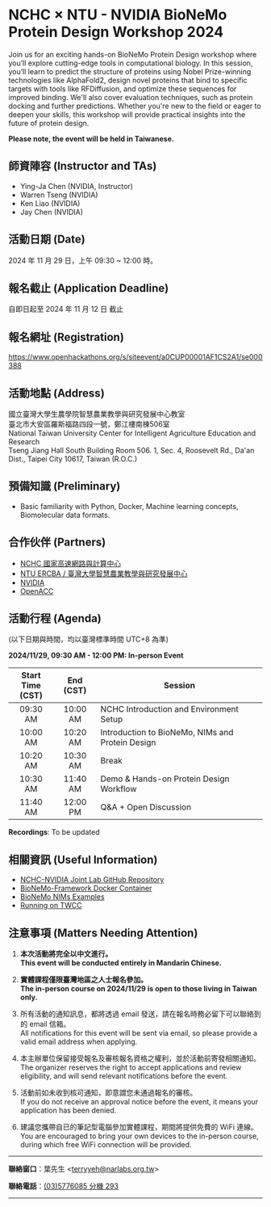 
# NCHC &times; NTU - NVIDIA BioNeMo Protein Design Workshop 2024

Join us for an exciting hands-on BioNeMo Protein Design workshop where you’ll explore cutting-edge tools in computational biology. In this session, you’ll learn to predict the structure of proteins using Nobel Prize-winning technologies like AlphaFold2, design novel proteins that bind to specific targets with tools like RFDiffusion, and optimize these sequences for improved binding. We'll also cover evaluation techniques, such as protein docking and further predictions. Whether you're new to the field or eager to deepen your skills, this workshop will provide practical insights into the future of protein design.

**Please note, the event will be held in Taiwanese.**

## 師資陣容 (Instructor and TAs)

-  Ying-Ja Chen (NVIDIA, Instructor)
-  Warren Tseng (NVIDIA)
-  Ken Liao (NVIDIA)
-  Jay Chen (NVIDIA)

## 活動日期 (Date)

2024 年 11 月 29 日，上午 09:30 ~ 12:00 時。

## 報名截止 (Application Deadline)

自即日起至 2024 年 11 月 12 日 截止

## 報名網址 (Registration)

<https://www.openhackathons.org/s/siteevent/a0CUP00001AF1CS2A1/se000388>

## 活動地點 (Address)

國立臺灣大學生農學院智慧農業教學與研究發展中心教室\
臺北市大安區羅斯福路四段一號，鄭江樓南棟506室\
National Taiwan University Center for Intelligent Agriculture Education and Research\
Tseng Jiang Hall South Building Room 506. 1, Sec. 4, Roosevelt Rd., Da'an Dist., Taipei City 10617, Taiwan (R.O.C.)

## 預備知識 (Preliminary)

 -  Basic familiarity with Python, Docker, Machine learning concepts, Biomolecular data formats.

## 合作伙伴 (Partners)

 -  [NCHC 國家高速網路與計算中心](https://www.nchc.org.tw/)
 -  [NTU ERCBA / 臺灣大學智慧農業教學與研究發展中心](https://www.ercba.ntu.edu.tw/Default.html)
 -  [NVIDIA](https://www.nvidia.com/)
 -  [OpenACC](https://www.openacc.org/)
 
## 活動行程 (Agenda)

(以下日期與時間，均以臺灣標準時間 UTC+8 為準)

**2024/11/29, 09:30 AM - 12:00 PM: In-person Event**

| Start Time<br>(CST) | End<br>(CST) | Session |
| :------: | :------: | ------- |
| 09:30 AM | 10:00 AM | NCHC Introduction and Environment Setup |
| 10:00 AM | 10:20 AM | Introduction to BioNeMo, NIMs and Protein Design |
| 10:20 AM | 10:30 AM | Break |
| 10:30 AM | 11:40 AM | Demo & Hands-on Protein Design Workflow |
| 11:40 AM | 12:00 PM | Q&A + Open Discussion |

**Recordings**: To be updated

## 相關資訊 (Useful Information)

 -  [NCHC-NVIDIA Joint Lab GitHub Repository](https://github.com/nqobu/nvidia)
 -  [BioNeMo-Framework Docker Container](https://catalog.ngc.nvidia.com/orgs/nvidia/teams/clara/containers/bionemo-framework)
 -  [BioNeMo NIMs Examples](https://github.com/NVIDIA/bionemo-examples)
 -  [Running on TWCC](https://github.com/j3soon/nways_accelerated_programming/blob/main/README_TWCC.md)

## 注意事項 (Matters Needing Attention) 

 1. **本次活動將完全以中文進行。**\
    **This event will be conducted entirely in Mandarin Chinese.**

 2. **實體課程僅限臺灣地區之人士報名參加。**\
    **The in-person course on 2024/11/29 is open to those living in Taiwan only.**

 3. 所有活動的通知訊息，都將透過 email 發送，請在報名時務必留下可以聯絡到的 email 信箱。\
    All notifications for this event will be sent via email, so please provide a valid email address when applying.

 4. 本主辦單位保留接受報名及審核報名資格之權利，並於活動前寄發相關通知。\
    The organizer reserves the right to accept applications and review eligibility, and will send relevant notifications before the event.

 5. 活動前如未收到核可通知，即意謂您未通過報名的審核。\
    If you do not receive an approval notice before the event, it means your application has been denied.

 6. 建議您攜帶自已的筆記型電腦參加實體課程，期間將提供免費的 WiFi 連線。\
    You are encouraged to bring your own devices to the in-person course, during which free WiFi connection will be provided.

---

**聯絡窗口**：葉先生 &lt;[terryyeh@narlabs.org.tw](mailto:terryyeh@narlabs.org.tw)&gt;

**聯絡電話**：[(03)5776085 分機 293](tel:+886-3-5776085,293)

---

